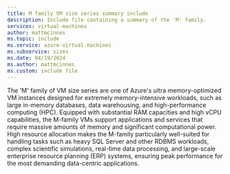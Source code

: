 ```yaml
---
title: M family VM size series summary include
description: Include file containing a summary of the 'M' family.
services: virtual-machines
author: mattmcinnes
ms.topic: include
ms.service: azure-virtual-machines
ms.subservice: sizes
ms.date: 04/19/2024
ms.author: mattmcinnes
ms.custom: include file
---
```

The 'M' family of VM size series are one of Azure's ultra memory-optimized VM instances designed for extremely memory-intensive workloads, such as large in-memory databases, data warehousing, and high-performance computing (HPC). Equipped with substantial RAM capacities and high vCPU capabilities, the M-family VMs support applications and services that require massive amounts of memory and significant computational power. High resource allocation makes the M-family particularly well-suited for handling tasks such as heavy SQL Server and other RDBMS workloads, complex scientific simulations, real-time data processing, and large-scale enterprise resource planning (ERP) systems, ensuring peak performance for the most demanding data-centric applications. 

